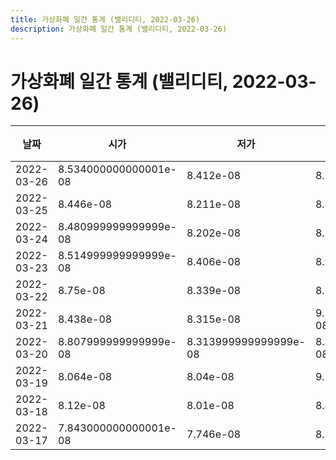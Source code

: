 ```yaml
---
title: 가상화폐 일간 통계 (밸리디티, 2022-03-26)
description: 가상화폐 일간 통계 (밸리디티, 2022-03-26)
---
```


가상화폐 일간 통계 (밸리디티, 2022-03-26)
===

|날짜|시가|저가|고가|종가|비고|
|--|--|--|--|--|--|
|2022-03-26|8.534000000000001e-08|8.412e-08|8.542e-08|8.412e-08|    |
|2022-03-25|8.446e-08|8.211e-08|8.833e-08|8.500000000000001e-08|    |
|2022-03-24|8.480999999999999e-08|8.202e-08|8.588e-08|8.317000000000001e-08|    |
|2022-03-23|8.514999999999999e-08|8.406e-08|8.918e-08|8.577999999999999e-08|    |
|2022-03-22|8.75e-08|8.339e-08|8.752e-08|8.514999999999999e-08|    |
|2022-03-21|8.438e-08|8.315e-08|9.246000000000001e-08|8.756e-08|    |
|2022-03-20|8.807999999999999e-08|8.313999999999999e-08|8.890000000000001e-08|8.438e-08|    |
|2022-03-19|8.064e-08|8.04e-08|9.5e-08|8.807999999999999e-08|    |
|2022-03-18|8.12e-08|8.01e-08|8.497e-08|8.064e-08|    |
|2022-03-17|7.843000000000001e-08|7.746e-08|8.356e-08|8.12e-08|    |
